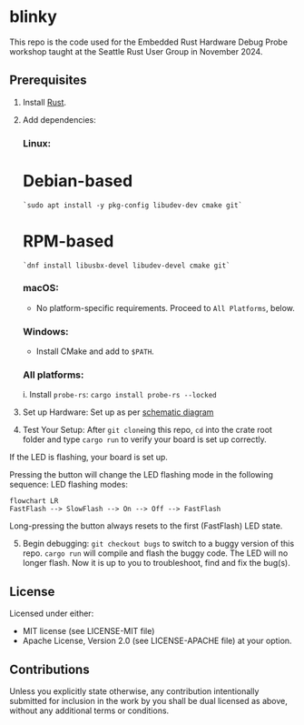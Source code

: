 # blinky

This repo is the code used for the Embedded Rust Hardware Debug Probe workshop taught at the
Seattle Rust User Group in November 2024.

## Prerequisites
1. Install [Rust](https://rust-lang.org/tools/install).
2. Add dependencies:
    ### Linux:
    # Debian-based
       `sudo apt install -y pkg-config libudev-dev cmake git`
    # RPM-based
       `dnf install libusbx-devel libudev-devel cmake git`

   ### macOS:
    * No platform-specific requirements.  Proceed to `All Platforms`, below.
   
   ### Windows:
    * Install CMake and add to `$PATH`.

    ### All platforms:
    i. Install `probe-rs`:
        `cargo install probe-rs --locked`

3. Set up Hardware:  Set up as per [schematic diagram](https://app.cirkitdesigner.com/project/c8efdf17-e924-4550-8c7a-da5c56bd626e)

4. Test Your Setup:
After `git clone`ing this repo, `cd` into the crate root folder and type `cargo run` to verify your 
board is set up correctly.

If the LED is flashing, your board is set up.

Pressing the button will change the LED flashing mode in the following sequence:
LED flashing modes:
```mermaid
flowchart LR
FastFlash --> SlowFlash --> On --> Off --> FastFlash
```

Long-pressing the button always resets to the first (FastFlash) LED state.

5. Begin debugging:
   `git checkout bugs` to switch to a buggy version of this repo.
   `cargo run` will compile and flash the buggy code.  The LED will no longer flash.  Now it is up to
   you to troubleshoot, find and fix the bug(s).


## License
Licensed under either:
* MIT license (see LICENSE-MIT file)
* Apache License, Version 2.0 (see LICENSE-APACHE file)
  at your option.

## Contributions
Unless you explicitly state otherwise, any contribution intentionally submitted for inclusion in the
work by you shall be dual licensed as above, without any additional terms or conditions.
